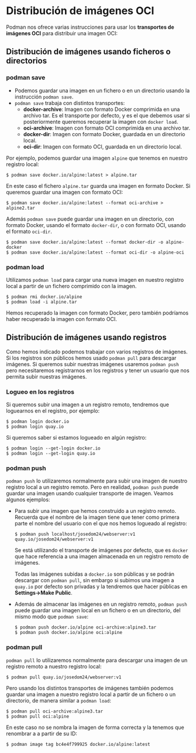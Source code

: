 # Distribución de imágenes OCI

Podman nos ofrece varias instrucciones para usar los **transportes de imágenes OCI** para distribuir una imagen OCI:

## Distribución de imágenes usando ficheros o directorios

### podman save

* Podemos guardar una imagen en un fichero o en un directorio usando la instrucción `podman save`. 
* `podman save` trabaja con distintos transportes:
    * **docker-archive**: Imagen con formato Docker comprimida en una archivo tar. Es el transporte por defecto, y es el que debemos usar si posteriormente queremos recuperar la imagen con `docker load`.
    * **oci-archive**: Imagen con formato OCI comprimida en una archivo tar.
    * **docker-dir**: Imagen con formato Docker, guardada en un directorio local.
    * **oci-dir**: Imagen con formato OCI, guardada en un directorio local.

Por ejemplo, podemos guardar una imagen `alpine` que tenemos en nuestro registro local:

```
$ podman save docker.io/alpine:latest > alpine.tar
```
En este caso el fichero `alpine.tar` guarda una imagen en formato Docker. Si queremos guardar una imagen con formato OCI:

```
$ podman save docker.io/alpine:latest --format oci-archive > alpine2.tar
```

Además `podman save` puede guardar una imagen en un directorio, con formato Docker, usando el formato `docker-dir`, o con formato OCI, usando el formato `oci-dir`.
    
```
$ podman save docker.io/alpine:latest --format docker-dir -o alpine-docker
$ podman save docker.io/alpine:latest --format oci-dir -o alpine-oci
```

### podman load

Utilizamos `podman load` para cargar una nueva imagen en nuestro registro local a partir de un fichero comprimido con la imagen.

```
$ podman rmi docker.io/alpine
$ podman load -i alpine.tar
```

Hemos recuperado la imagen con formato Docker, pero también podríamos haber recuperado la imagen con formato OCI.

## Distribución de imágenes usando registros

Como hemos indicado podemos trabajar con varios registros de imágenes. Si los registros son públicos hemos usado `podman pull` para descargar imágenes. Si queremos subir nuestras imágenes usaremos `podman push` pero necesitaremos registrarnos en los registros y tener un usuario que nos permita subir nuestras imágenes.

### Logueo en los registros

Si queremos subir una imagen a un registro remoto, tendremos que loguearnos en el registro, por ejemplo:

```
$ podman login docker.io
$ podman login quay.io
```

Si queremos saber si estamos logueado en algún registro:

```
$ podman login --get-login docker.io
$ podman login --get-login quay.io
```

### podman push

`podman push` lo utilizaremos normalmente para subir una imagen de nuestro registro local a un registro remoto. Pero en realidad, `podman push` puede guardar una imagen usando cualquier transporte de imagen. Veamos algunos ejemplos:

* Para subir una imagen que hemos construido a un registro remoto. Recuerda que el nombre de la imagen tiene que tener como primera parte el nombre del usuario con el que nos hemos logueado al registro:

    ```
    $ podman push localhost/josedom24/webserver:v1 quay.io/josedom24/webserver:v1
    ```
    Se está utilizando el transporte de imágenes por defecto, que es `docker` que hace referencia a una imagen almacenada en un registro remoto de imágenes.

    Todas las imágenes subidas a `docker.io` son públicas y se podrán descargar con `podman pull`, sin embargo si subimos una imagen a `quay.io` por defecto son privadas y la tendremos que hacer públicas en **Settings->Make Public**.

* Además de almacenar las imágenes en un registro remoto, `podman push` puede guardar una imagen local en un fichero o en un directorio, del mismo modo que `podman save`:
    ```
    $ podman push docker.io/alpine oci-archive:alpine3.tar
    $ podman push docker.io/alpine oci:alpine
    ```
 
### podman pull

`podman pull` lo utilizaremos normalmente para descargar una imagen de un registro remoto a nuestro registro local:

```
$ podman pull quay.io/josedom24/webserver:v1
```

Pero usando los distintos transportes de imágenes también podemos guardar una imagen a nuestro registro local a partir de un fichero o un directorio, de manera similar a `podman load`:

```
$ podman pull oci-archive:alpine3.tar
$ podman pull oci:alpine
```

En este caso no se nombra la imagen de forma correcta y la tenemos que renombrar a a partir de su ID:

```
$ podman image tag bc4e4f799925 docker.io/alpine:latest
```
